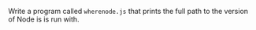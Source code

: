 Write a program called `wherenode.js` that prints the full path to the version of Node is is run with.
